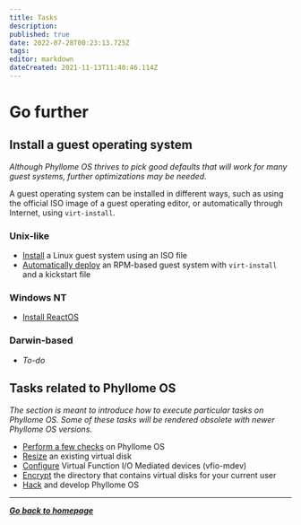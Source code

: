```yaml
---
title: Tasks
description: 
published: true
date: 2022-07-28T00:23:13.725Z
tags: 
editor: markdown
dateCreated: 2021-11-13T11:40:46.114Z
---
```


# Go further

## Install a guest operating system

*Although Phyllome OS thrives to pick good defaults that will work for many guest systems, further optimizations may be needed.*

A guest operating system can be installed in different ways, such as using the official ISO image of a guest operating editor, or automatically through Internet, using `virt-install`.

### Unix-like
	
* [Install](/gofurther/install-guest) a Linux guest system using an ISO file
* [Automatically deploy](/gofurther/virt-install) an RPM-based guest system with `virt-install` and a kickstart file 

### Windows NT

* [Install ReactOS](/gofurther/reactos)

### Darwin-based

* *To-do*

## Tasks related to Phyllome OS

*The section is meant to introduce how to execute particular tasks on Phyllome OS. Some of these tasks will be rendered obsolete with newer Phyllome OS versions.*

* [Perform a few checks](/gofurther/checks) on Phyllome OS
* [Resize](/gofurther/resize) an existing virtual disk
* [Configure](/gofurther/vfio-mdev) Virtual Function I/O Mediated devices (vfio-mdev)
* [Encrypt](/gofurther/encrypt) the directory that contains virtual disks for your current user
* [Hack](/gofurther/hack) and develop Phyllome OS

---

*[**Go back to homepage**](/)*
